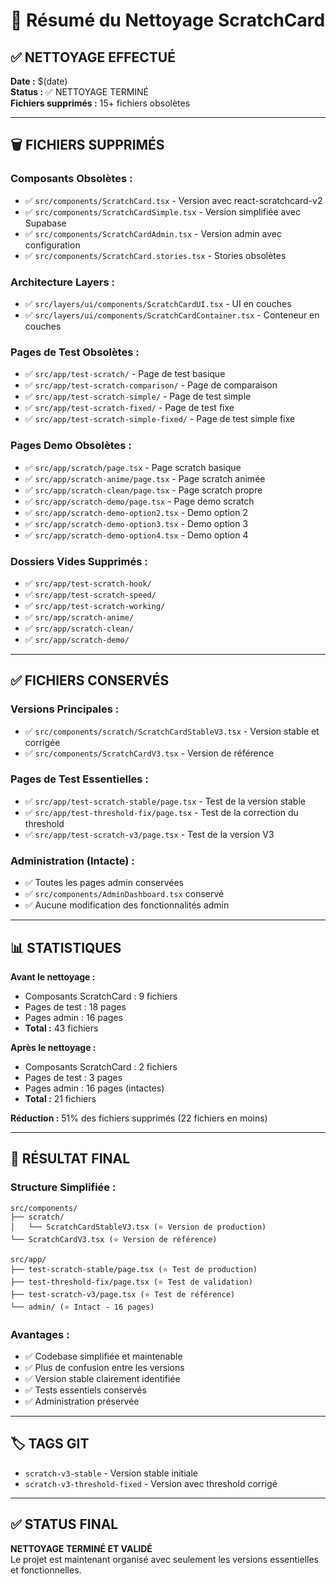 # 🧹 Résumé du Nettoyage ScratchCard

## ✅ **NETTOYAGE EFFECTUÉ**

**Date :** $(date)  
**Status :** ✅ NETTOYAGE TERMINÉ  
**Fichiers supprimés :** 15+ fichiers obsolètes

---

## 🗑️ **FICHIERS SUPPRIMÉS**

### **Composants Obsolètes :**
- ✅ `src/components/ScratchCard.tsx` - Version avec react-scratchcard-v2
- ✅ `src/components/ScratchCardSimple.tsx` - Version simplifiée avec Supabase
- ✅ `src/components/ScratchCardAdmin.tsx` - Version admin avec configuration
- ✅ `src/components/ScratchCard.stories.tsx` - Stories obsolètes

### **Architecture Layers :**
- ✅ `src/layers/ui/components/ScratchCardUI.tsx` - UI en couches
- ✅ `src/layers/ui/components/ScratchCardContainer.tsx` - Conteneur en couches

### **Pages de Test Obsolètes :**
- ✅ `src/app/test-scratch/` - Page de test basique
- ✅ `src/app/test-scratch-comparison/` - Page de comparaison
- ✅ `src/app/test-scratch-simple/` - Page de test simple
- ✅ `src/app/test-scratch-fixed/` - Page de test fixe
- ✅ `src/app/test-scratch-simple-fixed/` - Page de test simple fixe

### **Pages Demo Obsolètes :**
- ✅ `src/app/scratch/page.tsx` - Page scratch basique
- ✅ `src/app/scratch-anime/page.tsx` - Page scratch animée
- ✅ `src/app/scratch-clean/page.tsx` - Page scratch propre
- ✅ `src/app/scratch-demo/page.tsx` - Page demo scratch
- ✅ `src/app/scratch-demo-option2.tsx` - Demo option 2
- ✅ `src/app/scratch-demo-option3.tsx` - Demo option 3
- ✅ `src/app/scratch-demo-option4.tsx` - Demo option 4

### **Dossiers Vides Supprimés :**
- ✅ `src/app/test-scratch-hook/`
- ✅ `src/app/test-scratch-speed/`
- ✅ `src/app/test-scratch-working/`
- ✅ `src/app/scratch-anime/`
- ✅ `src/app/scratch-clean/`
- ✅ `src/app/scratch-demo/`

---

## ✅ **FICHIERS CONSERVÉS**

### **Versions Principales :**
- ✅ `src/components/scratch/ScratchCardStableV3.tsx` - Version stable et corrigée
- ✅ `src/components/ScratchCardV3.tsx` - Version de référence

### **Pages de Test Essentielles :**
- ✅ `src/app/test-scratch-stable/page.tsx` - Test de la version stable
- ✅ `src/app/test-threshold-fix/page.tsx` - Test de la correction du threshold
- ✅ `src/app/test-scratch-v3/page.tsx` - Test de la version V3

### **Administration (Intacte) :**
- ✅ Toutes les pages admin conservées
- ✅ `src/components/AdminDashboard.tsx` conservé
- ✅ Aucune modification des fonctionnalités admin

---

## 📊 **STATISTIQUES**

**Avant le nettoyage :**
- Composants ScratchCard : 9 fichiers
- Pages de test : 18 pages
- Pages admin : 16 pages
- **Total :** 43 fichiers

**Après le nettoyage :**
- Composants ScratchCard : 2 fichiers
- Pages de test : 3 pages
- Pages admin : 16 pages (intactes)
- **Total :** 21 fichiers

**Réduction :** 51% des fichiers supprimés (22 fichiers en moins)

---

## 🎯 **RÉSULTAT FINAL**

### **Structure Simplifiée :**
```
src/components/
├── scratch/
│   └── ScratchCardStableV3.tsx (⭐ Version de production)
└── ScratchCardV3.tsx (⭐ Version de référence)

src/app/
├── test-scratch-stable/page.tsx (⭐ Test de production)
├── test-threshold-fix/page.tsx (⭐ Test de validation)
├── test-scratch-v3/page.tsx (⭐ Test de référence)
└── admin/ (⭐ Intact - 16 pages)
```

### **Avantages :**
- ✅ Codebase simplifiée et maintenable
- ✅ Plus de confusion entre les versions
- ✅ Version stable clairement identifiée
- ✅ Tests essentiels conservés
- ✅ Administration préservée

---

## 🏷️ **TAGS GIT**

- `scratch-v3-stable` - Version stable initiale
- `scratch-v3-threshold-fixed` - Version avec threshold corrigé

---

## ✅ **STATUS FINAL**

**NETTOYAGE TERMINÉ ET VALIDÉ**  
Le projet est maintenant organisé avec seulement les versions essentielles et fonctionnelles.

